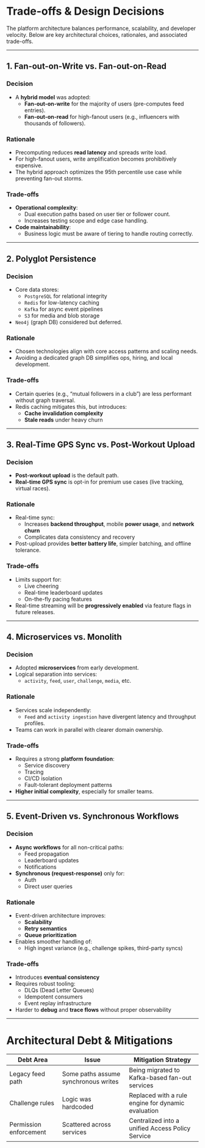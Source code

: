 # Trade-offs & Design Decisions

The platform architecture balances performance, scalability, and developer velocity. Below are key architectural choices, rationales, and associated trade-offs.

---

## 1. Fan-out-on-Write vs. Fan-out-on-Read

### **Decision**
- A **hybrid model** was adopted:
  - **Fan-out-on-write** for the majority of users (pre-computes feed entries).
  - **Fan-out-on-read** for high-fanout users (e.g., influencers with thousands of followers).

### **Rationale**
- Precomputing reduces **read latency** and spreads write load.
- For high-fanout users, write amplification becomes prohibitively expensive.
- The hybrid approach optimizes the 95th percentile use case while preventing fan-out storms.

### **Trade-offs**
- **Operational complexity**:
  - Dual execution paths based on user tier or follower count.
  - Increases testing scope and edge case handling.
- **Code maintainability**:
  - Business logic must be aware of tiering to handle routing correctly.

---

## 2. Polyglot Persistence

### **Decision**
- Core data stores:
  - `PostgreSQL` for relational integrity
  - `Redis` for low-latency caching
  - `Kafka` for async event pipelines
  - `S3` for media and blob storage
- `Neo4j` (graph DB) considered but deferred.

### **Rationale**
- Chosen technologies align with core access patterns and scaling needs.
- Avoiding a dedicated graph DB simplifies ops, hiring, and local development.

### **Trade-offs**
- Certain queries (e.g., “mutual followers in a club”) are less performant without graph traversal.
- Redis caching mitigates this, but introduces:
  - **Cache invalidation complexity**
  - **Stale reads** under heavy churn

---

## 3. Real-Time GPS Sync vs. Post-Workout Upload

### **Decision**
- **Post-workout upload** is the default path.
- **Real-time GPS sync** is opt-in for premium use cases (live tracking, virtual races).

### **Rationale**
- Real-time sync:
  - Increases **backend throughput**, mobile **power usage**, and **network churn**
  - Complicates data consistency and recovery
- Post-upload provides **better battery life**, simpler batching, and offline tolerance.

### **Trade-offs**
- Limits support for:
  - Live cheering
  - Real-time leaderboard updates
  - On-the-fly pacing features
- Real-time streaming will be **progressively enabled** via feature flags in future releases.

---

## 4. Microservices vs. Monolith

### **Decision**
- Adopted **microservices** from early development.
- Logical separation into services:
  - `activity`, `feed`, `user`, `challenge`, `media`, etc.

### **Rationale**
- Services scale independently:
  - `Feed` and `activity ingestion` have divergent latency and throughput profiles.
- Teams can work in parallel with clearer domain ownership.

### **Trade-offs**
- Requires a strong **platform foundation**:
  - Service discovery
  - Tracing
  - CI/CD isolation
  - Fault-tolerant deployment patterns
- **Higher initial complexity**, especially for smaller teams.

---

## 5. Event-Driven vs. Synchronous Workflows

### **Decision**
- **Async workflows** for all non-critical paths:
  - Feed propagation
  - Leaderboard updates
  - Notifications
- **Synchronous (request-response)** only for:
  - Auth
  - Direct user queries

### **Rationale**
- Event-driven architecture improves:
  - **Scalability**
  - **Retry semantics**
  - **Queue prioritization**
- Enables smoother handling of:
  - High ingest variance (e.g., challenge spikes, third-party syncs)

### **Trade-offs**
- Introduces **eventual consistency**
- Requires robust tooling:
  - DLQs (Dead Letter Queues)
  - Idempotent consumers
  - Event replay infrastructure
- Harder to **debug** and **trace flows** without proper observability

---

# Architectural Debt & Mitigations

| Debt Area              | Issue                                | Mitigation Strategy                                |
| ---------------------- | ------------------------------------ | -------------------------------------------------- |
| Legacy feed path       | Some paths assume synchronous writes | Being migrated to Kafka-based fan-out services     |
| Challenge rules        | Logic was hardcoded                  | Replaced with a rule engine for dynamic evaluation |
| Permission enforcement | Scattered across services            | Centralized into a unified Access Policy Service   |

